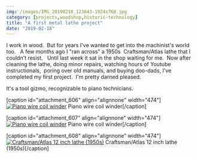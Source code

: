 ```yaml
---
img: /images/IMG_20190218_123643-1024x768.jpg
category: [projects,woodshop,historic-technology]
title: "A first metal lathe project"
date: "2019-02-18"
---
```


I work in wood.  But for years I've wanted to get into the machinist's world too.   A few months ago I "ran across" a 1950s  Craftsman/Atlas lathe that I couldn't resist.   Until last week it sat in the shop waiting for me.  Now after cleaning the lathe, doing minor repairs, watching hours of Youtube instructionals,  poring over old manuals, and buying doo-dads, I've completed my first project.  I'm pretty darned pleased.

It's a tool gizmo, recognizable to piano technicians.

\[caption id="attachment\_606" align="alignnone" width="474"\][![Piano wire coil winder](/images/IMG_20190218_123643-1024x768.jpg)](http://blog.duanemcguire.com/wp-content/uploads/2019/02/IMG_20190218_123643.jpg) Piano wire coil winder\[/caption\]

\[caption id="attachment\_607" align="alignnone" width="474"\][![Piano wire coil winder](/images/IMG_20190218_123654-1024x768.jpg)](http://blog.duanemcguire.com/wp-content/uploads/2019/02/IMG_20190218_123654.jpg) Piano wire coil winder\[/caption\]

\[caption id="attachment\_608" align="alignnone" width="474"\][![Craftsman/Atlas 12 inch lathe (1950s)](/images/IMG_20190218_105029-1024x768.jpg)](http://blog.duanemcguire.com/wp-content/uploads/2019/02/IMG_20190218_105029.jpg) Craftsman/Atlas 12 inch lathe (1950s)\[/caption\]
